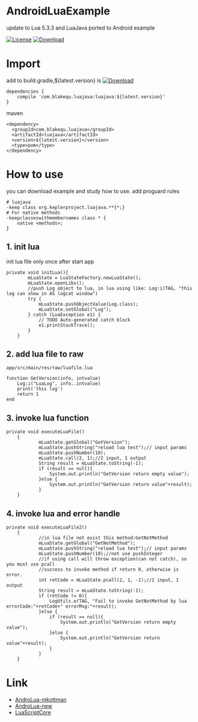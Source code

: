 # AndroidLuaExample
update to Lua 5.3.3 and LuaJava ported to Android example

[![License][licence_svg]][licence_url]
[![Download][bintray_svg]][bintray_url]

# Import
add to build.gradle,${latest.version} is [![Download][bintray_svg]][bintray_url]
```
dependencies {
    compile 'com.blakequ.luajava:luajava:${latest.version}'
}
```
maven
```
<dependency>
  <groupId>com.blakequ.luajava</groupId>
  <artifactId>luajava</artifactId>
  <version>${latest.version}</version>
  <type>pom</type>
</dependency>
```


# How to use
you can download example and study how to use. 
add proguard rules
```
# luajava
-keep class org.keplerproject.luajava.**{*;}
# For native methods
-keepclasseswithmembernames class * {
    native <methods>;
}
```

## 1. init lua

init lua file only once after start app
```
private void initLua(){
        mLuaState = LuaStateFactory.newLuaState();
        mLuaState.openLibs();
        //push Log object to lua, in lua using like: Log:i(TAG, "this log can show in AS logcat window")
        try {
            mLuaState.pushObjectValue(Log.class);
            mLuaState.setGlobal("Log");
        } catch (LuaException e1) {
            // TODO Auto-generated catch block
            e1.printStackTrace();
        }
    }
```

## 2. add lua file to raw
```
app/src/main/res/raw/luafile.lua

function GetVersion(info, intvalue)
    Log:i("LuaLog", info..intvalue)
    print('this log')
    return 1
end
```

## 3. invoke lua function
```
private void executeLuaFile()
    {
            mLuaState.getGlobal("GetVersion");
            mLuaState.pushString("reload lua test");// input params
            mLuaState.pushNumber(10);
            mLuaState.call(2, 1);//2 input, 1 output
            String result = mLuaState.toString(-1);
            if (result == null){
                System.out.println("GetVersion return empty value");
            }else {
                System.out.println("GetVersion return value"+result);
            }
    }
```

## 4. invoke lua and error handle
```
private void executeLuaFile2()
    {
            //in lua file not exist this method:GetNotMethod
            mLuaState.getGlobal("GetNotMethod");
            mLuaState.pushString("reload lua test");// input params
            mLuaState.pushNumber(10);//not use pushInteger
            //if using call will throw exception(can not catch), so you must use pcall
            //success to invoke method if return 0, otherwise is error.
            int retCode = mLuaState.pcall(2, 1, -1);//2 input, 1 output
            String result = mLuaState.toString(-1);
            if (retCode != 0){
                LogUtils.e(TAG, "Fail to invoke GetNotMethod by lua errorCode:"+retCode+" errorMsg:"+result);
            }else {
                if (result == null){
                    System.out.println("GetVersion return empty value");
                }else {
                    System.out.println("GetVersion return value"+result);
                }
            }
    }
```

# Link
- [AndroLua-mkottman](https://github.com/mkottman/AndroLua)
- [AndroLua-new](https://github.com/lendylongli/AndroLua)
- [LuaScriptCore](https://github.com/vimfung/LuaScriptCore)


[bintray_svg]: https://api.bintray.com/packages/haodynasty/maven/AndroidLua/images/download.svg
[bintray_url]: https://bintray.com/haodynasty/maven/AndroidLua/_latestVersion
[licence_svg]: https://img.shields.io/badge/license-Apache%202-green.svg
[licence_url]: https://www.apache.org/licenses/LICENSE-2.0
